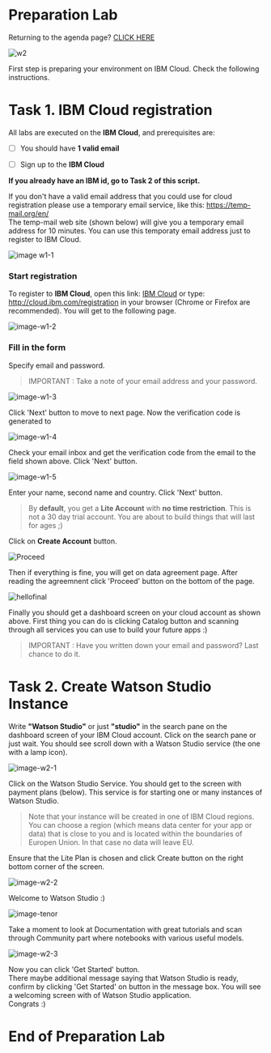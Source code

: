 # Preparation Lab    
    
  
    
Returning to the agenda page?  [CLICK HERE](../README.md)  
  
    
       

![w2](../images/w2.png)  
  
  

First step is preparing your environment on IBM Cloud. Check the following instructions.  
  
  
# Task 1. IBM Cloud registration  
  
All labs are executed on the **IBM Cloud**, and prerequisites are:  
  
- [ ] You should have **1 valid email**   
  
- [ ] Sign up to the **IBM Cloud**   
  

**If you already have an IBM id, go to Task 2 of this script.**  
  
If you don't have a valid email address that you could use for cloud registration please use a temporary email service, like this: https://temp-mail.org/en/  
The temp-mail web site (shown below) will give you a temporary email address for 10 minutes. You can use this temporaty email address just to register to IBM Cloud.   
  
![image w1-1](../images/w1-1.png)  
  
### Start registration  
To register to **IBM Cloud**, open this link: [IBM Cloud](cloud.ibm.com/registration) or type: http://cloud.ibm.com/registration in your browser (Chrome or Firefox are recommended). You will get to the following page.  
  
![image-w1-2](../images/w1-2.png)  
  
### Fill in the form  
Specify email and password.  
  
> IMPORTANT : Take a note of your email address and your password.  
  
![image-w1-3](../images/w1-3.png)  
  
Click 'Next' button to move to next page. Now the verification code is generated to 
  
![image-w1-4](../images/w1-4.png)  
  
Check your email inbox and get the verification code from the email to the field shown above. Click 'Next' button.  
  
  
![image-w1-5](../images/w1-5.png)  
  
Enter your name, second name and country. Click 'Next' button.  
 
> By **default**, you get a **Lite Account** with **no time restriction**. This is not a 30 day trial account. You are about to build things that will last for ages ;)    
  
Click on **Create Account** button.  
  
![Proceed](/../images/w1-6.png)  
  
  
Then if everything is fine, you will get on data agreement page. After reading the agreemnent click 'Proceed' button on the bottom of the page.  
  
![hellofinal](/../images/w1-7.png)  
  
Finally you should get a dashboard screen on your cloud account as shown above. First thing you can do is clicking Catalog button and scanning through all services you can use to build your future apps :)   


> IMPORTANT : Have you written down your email and password? Last chance to do it.  
  

# Task 2. Create Watson Studio Instance  
  
Write **"Watson Studio"** or just **"studio"** in the search pane on the dashboard screen of your IBM Cloud account. Click on the search pane or just wait. You should see scroll down with a Watson Studio service (the one with a lamp icon).  
  
![image-w2-1](../images/w2-1.png)  
  

Click on the Watson Studio Service. You should get to the screen with payment plans (below). This service is for starting one or many instances of Watson Studio.   

  
> Note that your instance will be created in one of IBM Cloud regions. You can choose a region (which means data center for your app or data) that is close to you and is located within the boundaries of Europen Union. In that case no data will leave EU.     
    

Ensure that the Lite Plan is chosen and click Create button on the right bottom corner of the screen.     
    
  
![image-w2-2](../images/w2-2.png)  
    
Welcome to Watson Studio :)  

  
![image-tenor](../images/tenor.gif)    
    
Take a moment to look at Documentation with great tutorials and scan through Community part where notebooks with various useful models.
  
  
![image-w2-3](../images/w2-3.png)    
    
Now you can click 'Get Started' button.   
There maybe additional message saying that Watson Studio is ready, confirm by clicking 'Get Started' on button in the message box. 
You will see a welcoming screen with of Watson Studio application.  
Congrats :)  
    
  
# End of Preparation Lab